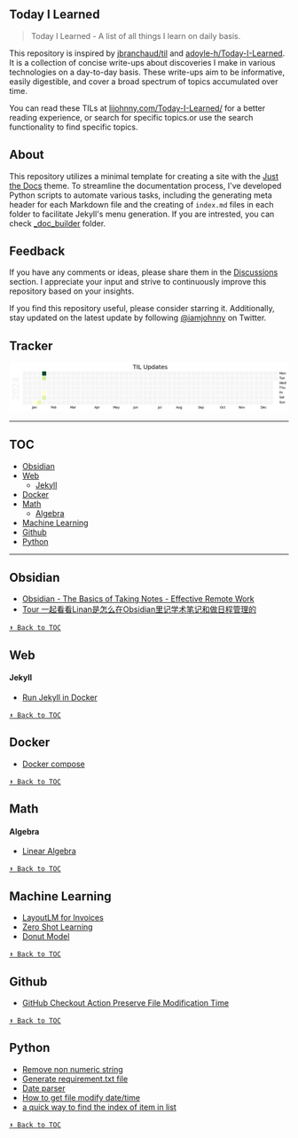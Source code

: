 ## Today I Learned

> Today I Learned - A list of all things I learn on daily basis.

This repository is inspired by [jbranchaud/til](https://github.com/jbranchaud/til) and [adoyle-h/Today-I-Learned](https://github.com/adoyle-h/Today-I-Learned). It is a collection  of concise write-ups about discoveries I make in various technologies on a day-to-day basis. These write-ups aim to be informative, easily digestible, and cover a broad spectrum of topics accumulated over time.

You can read these TILs at [lijohnny.com/Today-I-Learned/](https://lijohnny.com/Today-I-Learned/) for a better reading experience, or search for specific topics.or use the search functionality to find specific topics.

## About

This repository utilizes a minimal template for creating a site with the [Just the Docs](https://just-the-docs.github.io/just-the-docs/) theme. To streamline the documentation process, I've developed Python scripts to automate various tasks, including the generating meta header for each Markdown file and the creating of `index.md` files in each folder to facilitate Jekyll's menu generation. If you are intrested, you can check [_doc_builder](/_doc_builder/) folder.


## Feedback

If you have any comments or ideas, please share them in the [Discussions](https://github.com/iamjohnnyli/Today-I-Learned/discussions) section. I appreciate your input and strive to continuously improve this repository based on your insights.

If you find this repository useful, please consider starring it. Additionally, stay updated on the latest update by following [@iamjohnny](https://twitter.com/IAmJohnnyLi) on Twitter.

## Tracker
![image](assets/til_update.png)

------
## TOC
<!-- toc -->
<!-- <details close> -->
<!-- <summary>Collapse/Expand</summary> -->
- [Obsidian](#obsidian)
- [Web](#web)
  - [Jekyll](#jekyll)
- [Docker](#docker)
- [Math](#math)
  - [Algebra](#algebra)
- [Machine Learning](#machine-learning)
- [Github](#github)
- [Python](#python)

<!-- </details> -->
<!-- tocstop -->
------
## Obsidian
- [Obsidian - The Basics of Taking Notes - Effective Remote Work](obsidian/obsidian-the-basics-of-taking-notes-effective-remote-work.md)
- [Tour 一起看看Linan是怎么在Obsidian里记学术笔记和做日程管理的](obsidian/tour-一起看看linan是怎么在obsidian里记学术笔记和做日程管理的.md)


[`⬆ Back to TOC`](#toc)
## Web
#### Jekyll
- [Run Jekyll in Docker](web/jekyll/run-jekyll-in-docker.md)


[`⬆ Back to TOC`](#toc)
## Docker
- [Docker compose](docker/docker-compose.md)


[`⬆ Back to TOC`](#toc)
## Math
#### Algebra
- [Linear Algebra](math/algebra/linear-algebra.md)


[`⬆ Back to TOC`](#toc)
## Machine Learning
- [LayoutLM for Invoices  ](ml/date-related-dataset-and-package.md)
- [Zero Shot Learning](ml/zero-shot-model.md)
- [Donut Model](ml/dount_model.md)


[`⬆ Back to TOC`](#toc)
## Github
- [GitHub Checkout Action Preserve File Modification Time](github/restore_file_datetime.md)


[`⬆ Back to TOC`](#toc)
## Python
- [Remove non numeric string](python/remove-non-numeric-string.md)
- [Generate requirement.txt file](python/generate-requirement.md)
- [Date parser](python/date-parser.md)
- [How to get file modify date/time](python/how-to-get-file-modify-datetime.md)
- [a quick way to find the index of item in list](python/find-index.md)


[`⬆ Back to TOC`](#toc)